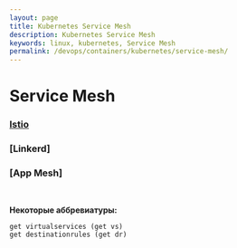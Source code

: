 ```yaml
---
layout: page
title: Kubernetes Service Mesh
description: Kubernetes Service Mesh
keywords: linux, kubernetes, Service Mesh
permalink: /devops/containers/kubernetes/service-mesh/
---
```


# Service Mesh

### [Istio](/devops/containers/kubernetes/service-mesh/istio/)

### [Linkerd]

### [App Mesh]

<br/>

**Некоторые аббревиатуры:**

    get virtualservices (get vs)
    get destinationrules (get dr)
